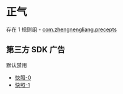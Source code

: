 # 正气

存在 1 规则组 - [com.zhengnengliang.precepts](/src/apps/com.zhengnengliang.precepts.ts)

## 第三方 SDK 广告

默认禁用

- [快照-0](https://i.gkd.li/i/12739767)
- [快照-1](https://i.gkd.li/i/12727705)
